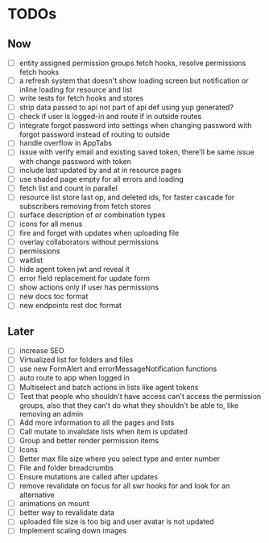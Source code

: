 # TODOs

## Now

- [ ] entity assigned permission groups fetch hooks, resolve permissions fetch hooks
- [ ] a refresh system that doesn't show loading screen but notification or inline loading for resource and list
- [ ] write tests for fetch hooks and stores
- [ ] strip data passed to api not part of api def using yup generated?
- [ ] check if user is logged-in and route if in outside routes
- [ ] integrate forgot password into settings when changing password with forgot password instead of routing to outside
- [ ] handle overflow in AppTabs
- [ ] issue with verify email and existing saved token, there'll be same issue with change password with token
- [ ] include last updated by and at in resource pages
- [ ] use shaded page empty for all errors and loading
- [ ] fetch list and count in parallel
- [ ] resource list store last op, and deleted ids, for faster cascade for subscribers removing from fetch stores
- [ ] surface description of or combination types
- [ ] icons for all menus
- [ ] fire and forget with updates when uploading file
- [ ] overlay collaborators without permissions
- [ ] permissions
- [ ] waitlist
- [ ] hide agent token jwt and reveal it
- [ ] error field replacement for update form
- [ ] show actions only if user has permissions
- [ ] new docs toc format
- [ ] new endpoints rest doc format

## Later

- [ ] increase SEO
- [ ] Virtualized list for folders and files
- [ ] use new FormAlert and errorMessageNotification functions
- [ ] auto route to app when logged in
- [ ] Multiselect and batch actions in lists like agent tokens
- [ ] Test that people who shouldn't have access can't access the permission groups, also that they can't do what they shouldn't be able to, like removing an admin
- [ ] Add more information to all the pages and lists
- [ ] Call mutate to invalidate lists when item is updated
- [ ] Group and better render permission items
- [ ] Icons
- [ ] Better max file size where you select type and enter number
- [ ] File and folder breadcrumbs
- [ ] Ensure mutations are called after updates
- [ ] remove revalidate on focus for all swr hooks for and look for an alternative
- [ ] animations on mount
- [ ] better way to revalidate data
- [ ] uploaded file size is too big and user avatar is not updated
- [ ] Implement scaling down images
